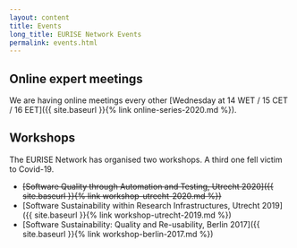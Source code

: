 ```yaml
---
layout: content
title: Events
long_title: EURISE Network Events
permalink: events.html
---
```


## Online expert meetings

We are having online meetings every other [Wednesday at 14 WET / 15 CET / 16 EET]({{ site.baseurl }}{% link online-series-2020.md %}).

## Workshops

The EURISE Network has organised two workshops. A third one fell victim to Covid-19.

* ~~[Software Quality through Automation and Testing, Utrecht 2020]({{ site.baseurl }}{% link workshop-utrecht-2020.md %})~~
* [Software Sustainability within Research Infrastructures, Utrecht 2019]({{ site.baseurl }}{% link workshop-utrecht-2019.md %})
* [Software Sustainability: Quality and Re-usability, Berlin 2017]({{ site.baseurl }}{% link workshop-berlin-2017.md %})

